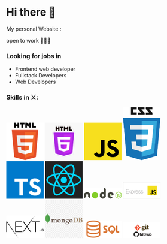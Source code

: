 # Hi there 👋
My personal Website : 

open to work 🎊🎉🎊
### Looking for jobs in
- Frontend web developer
-	Fullstack Developers
-	Web Developers

### Skills in ⚔️:
<p>
    <img src="assant/html-5.png" width="100" alt="">
    <img src="assant/html-6.jpg" width="100" alt="">
    <img src="assant/js.png" width="100" alt="">
    <img src="assant/css.png" width="100" alt="">
    <img src="assant/typescript.png" width="100" alt="">
    <img src="assant/react-logo-1.png" width="100" alt="">
    <img src="assant/nodejs-logo.png" width="100" alt="">
    <img src="assant/Express-js.png" width="100" alt="">
    <img src="assant/next-js.png" width="100" alt="">
    <img src="assant/mongodb-logo.png" width="100" alt="">
    <img src="assant/SQL.png" width="100" alt="">
    <img src="assant/GIT-Github.png" width="100" alt="">
</p>
<!--
**odedmasala/odedMasala** is a ✨ _special_ ✨ repository because its `README.md` (this file) appears on your GitHub profile.

Here are some ideas to get you started:


- 🔭 I’m currently working on ...
- 🌱 I’m currently learning ...
- 👯 I’m looking to collaborate on ...
- 🤔 I’m looking for help with ...
- 💬 Ask me about ...
- 📫 How to reach me: ...
- 😄 Pronouns: ...
- ⚡ Fun fact: ...
-->
